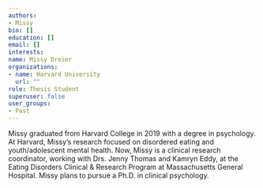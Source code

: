 ```yaml
---
authors:
- Missy
bio: []
education: []
email: []
interests:
name: Missy Dreier
organizations:
- name: Harvard University
  url: ""
role: Thesis Student
superuser: false
user_groups:
- Past
---
```


Missy graduated from Harvard College in 2019 with a degree in psychology. At Harvard, Missy’s research focused on disordered eating and youth/adolescent mental health. Now, Missy is a clinical research coordinator, working with Drs. Jenny Thomas and Kamryn Eddy, at the Eating Disorders Clinical & Research Program at Massachusetts General Hospital. Missy plans to pursue a Ph.D. in clinical psychology.
